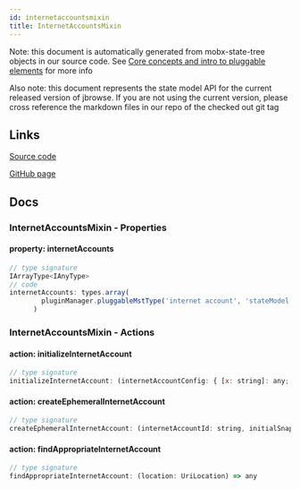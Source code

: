 ```yaml
---
id: internetaccountsmixin
title: InternetAccountsMixin
---
```


Note: this document is automatically generated from mobx-state-tree objects in
our source code. See
[Core concepts and intro to pluggable elements](/docs/developer_guide/) for more
info

Also note: this document represents the state model API for the current released
version of jbrowse. If you are not using the current version, please cross
reference the markdown files in our repo of the checked out git tag

## Links

[Source code](https://github.com/GMOD/jbrowse-components/blob/main/packages/product-core/src/RootModel/InternetAccounts.ts)

[GitHub page](https://github.com/GMOD/jbrowse-components/tree/main/website/docs/models/InternetAccountsMixin.md)

## Docs

### InternetAccountsMixin - Properties

#### property: internetAccounts

```js
// type signature
IArrayType<IAnyType>
// code
internetAccounts: types.array(
        pluginManager.pluggableMstType('internet account', 'stateModel'),
      )
```

### InternetAccountsMixin - Actions

#### action: initializeInternetAccount

```js
// type signature
initializeInternetAccount: (internetAccountConfig: { [x: string]: any; } & NonEmptyObject & { setSubschema(slotName: string, data: Record<string, unknown>): Record<string, unknown> | ({ [x: string]: any; } & NonEmptyObject & ... & IStateTreeNode<...>); } & IStateTreeNode<...>, initialSnapshot?: {}) => any
```

#### action: createEphemeralInternetAccount

```js
// type signature
createEphemeralInternetAccount: (internetAccountId: string, initialSnapshot: Record<string, unknown>, url: string) => any
```

#### action: findAppropriateInternetAccount

```js
// type signature
findAppropriateInternetAccount: (location: UriLocation) => any
```
